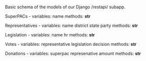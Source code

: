 Basic schema of the models of our Django /restapi/ subapp.

SuperPACs -
  variables:
    name
  methods:
    __str__

Representatives -
  variables:
    name
    district
    state
    party
  methods:
    __str__

Legislation -
  variables:
    name
    hr
  methods:
    __str__

Votes -
  variables:
    representative
    legislation
    decision
  methods:
    __str__

Donations -
  variables:
    superpac
    represenative
    amount
  methods:
    __str__
